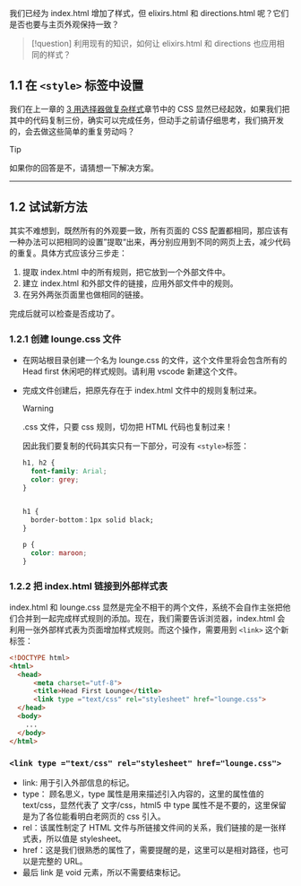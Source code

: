 我们已经为 index.html 增加了样式，但 elixirs.html 和 directions.html 呢？它们是否也要与主页外观保持一致？

>[!question]
>  利用现有的知识，如何让 elixirs.html 和 directions 也应用相同的样式？

## 1.1  在 `<style>` 标签中设置

我们在上一章的 [3 用选择器做复杂样式](obsidian://open?vault=WebDesignTutorial&file=11%20%E5%85%AB%E3%80%81CSS%20%E5%85%A5%E9%97%A8%2F3%20%E7%94%A8%E9%80%89%E6%8B%A9%E5%99%A8%E5%81%9A%E5%A4%8D%E6%9D%82%E8%AE%BE%E7%BD%AE(10min))章节中的 CSS 显然已经起效，如果我们把其中的代码复制三份，确实可以完成任务，但动手之前请仔细思考，我们搞开发的，会去做这些简单的重复劳动吗？

>[!tip]
> 如果你的回答是不，请猜想一下解决方案。

---
## 1.2 试试新方法

其实不难想到，既然所有的外观要一致，所有页面的 CSS 配置都相同，那应该有一种办法可以把相同的设置”提取“出来，再分别应用到不同的网页上去，减少代码的重复。具体方式应该分三步走：

1. 提取 index.html 中的所有规则，把它放到一个外部文件中。
2. 建立 index.html 和外部文件的链接，应用外部文件中的规则。
3. 在另外两张页面里也做相同的链接。

完成后就可以检查是否成功了。

###  1.2.1 创建 lounge.css 文件

* 在网站根目录创建一个名为 lounge.css 的文件，这个文件里将会包含所有的 Head first 休闲吧的样式规则。请利用 vscode 新建这个文件。
* 完成文件创建后，把原先存在于 index.html 文件中的规则复制过来。
	
	>[!warning]
	> .css 文件，只要 css 规则，切勿把 HTML 代码也复制过来！
	
	因此我们要复制的代码其实只有一下部分，可没有 `<style>`标签：
	
	```css
	h1, h2 {
	  font-family: Arial;
	  color: grey;
	}
	
	
	h1 {
	  border-bottom：1px solid black;
	}
	
	p {
	  color: maroon;
	}
	```

### 1.2.2 把 index.html 链接到外部样式表

index.html 和 lounge.css 显然是完全不相干的两个文件，系统不会自作主张把他们合并到一起完成样式规则的添加。现在，我们需要告诉浏览器，index.html 会利用一张外部样式表为页面增加样式规则。而这个操作，需要用到 `<link>` 这个新标签：

```html
<!DOCTYPE html>
<html>
  <head>
	  <meta charset="utf-8">
	  <title>Head First Lounge</title>
	  <link type ="text/css" rel="stylesheet" href="lounge.css">
  </head>
  <body>
	...
  </body>
</html>
```


### `<link type ="text/css" rel="stylesheet" href="lounge.css">`

* link:  用于引入外部信息的标记。
* type： 顾名思义，type 属性是用来描述引入内容的，这里的属性值的 text/css，显然代表了 文字/css，html5 中 type 属性不是不要的，这里保留是为了各位能看明白老网页的 css 引入。
* rel：该属性制定了 HTML 文件与所链接文件间的关系，我们链接的是一张样式表，所以值是 stylesheet。
* href：这是我们很熟悉的属性了，需要提醒的是，这里可以是相对路径，也可以是完整的 URL。
* 最后 link 是 void 元素，所以不需要结束标记。